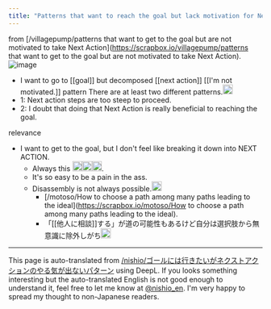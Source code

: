 ```yaml
---
title: "Patterns that want to reach the goal but lack motivation for Next Action"
---
```


from [/villagepump/patterns that want to get to the goal but are not motivated to take Next Action](https://scrapbox.io/villagepump/patterns that want to get to the goal but are not motivated to take Next Action).
![image](https://gyazo.com/14dc96213441399c68814feb3fc7d7df/thumb/1000)

- I want to go to [[goal]] but decomposed [[next action]] [[I'm not motivated.]] pattern
There are at least two different patterns.<img src='https://scrapbox.io/api/pages/villagepump/nishio/icon' alt='/villagepump/nishio.icon' height="19.5"/>
- 1: Next action steps are too steep to proceed.
- 2: I doubt that doing that Next Action is really beneficial to reaching the goal.

relevance
- I want to get to the goal, but I don't feel like breaking it down into NEXT ACTION.
    - Always this <img src='https://scrapbox.io/api/pages/nishio-en/takker/icon' alt='takker.icon' height="19.5"/><img src='https://scrapbox.io/api/pages/nishio-en/takker/icon' alt='takker.icon' height="19.5"/><img src='https://scrapbox.io/api/pages/nishio-en/takker/icon' alt='takker.icon' height="19.5"/>.
    - It's so easy to be a pain in the ass.
    - Disassembly is not always possible.<img src='https://scrapbox.io/api/pages/villagepump/基素/icon' alt='/villagepump/基素.icon' height="19.5"/>
        - [/motoso/How to choose a path among many paths leading to the ideal](https://scrapbox.io/motoso/How to choose a path among many paths leading to the ideal).
        - 「[[他人に相談]]する」が道の可能性もあるけど自分は選択肢から無意識に除外しがち<img src='https://scrapbox.io/api/pages/villagepump/基素/icon' alt='/villagepump/基素.icon' height="19.5"/>

---
This page is auto-translated from [/nishio/ゴールには行きたいがネクストアクションのやる気が出ないパターン](https://scrapbox.io/nishio/ゴールには行きたいがネクストアクションのやる気が出ないパターン) using DeepL. If you looks something interesting but the auto-translated English is not good enough to understand it, feel free to let me know at [@nishio_en](https://twitter.com/nishio_en). I'm very happy to spread my thought to non-Japanese readers.